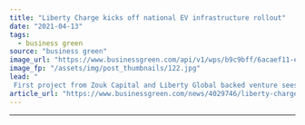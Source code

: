 ```yaml
---
title: "Liberty Charge kicks off national EV infrastructure rollout"
date: "2021-04-13"
tags: 
  - business green
source: "business green"
image_url: "https://www.businessgreen.com/api/v1/wps/b9c9bff/6acaef11-e954-4d3b-8d8c-ed62ac829d80/1/LibertyCharge-WalthamForrestPR-092-185x114.jpg"
image_fp: "/assets/img/post_thumbnails/122.jpg"
lead: "
 First project from Zouk Capital and Liberty Global backed venture sees 20 on street charge points installed across the London borough of Waltham Forest ..."
article_url: "https://www.businessgreen.com/news/4029746/liberty-charge-kicks-national-ev-infrastructure-rollout"
---
```


---
